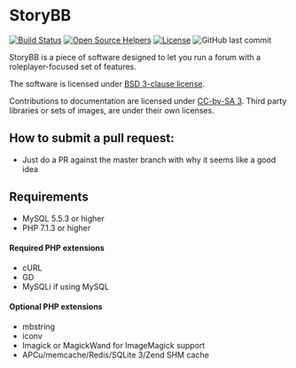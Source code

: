 # StoryBB

[![Build Status](https://img.shields.io/github/workflow/status/StoryBB/StoryBB/syntax.yml?branch=master)](https://github.com/StoryBB/StoryBB/actions/workflows/syntax.yml) [![Open Source Helpers](https://www.codetriage.com/storybb/storybb/badges/users.svg)](https://www.codetriage.com/storybb/storybb) [![License](https://img.shields.io/badge/License-BSD%203--Clause-blue.svg)](https://opensource.org/licenses/BSD-3-Clause) 
![GitHub last commit](https://img.shields.io/github/last-commit/storybb/storybb/master.svg)

StoryBB is a piece of software designed to let you run a forum with a roleplayer-focused set of features.

The software is licensed under [BSD 3-clause license](https://opensource.org/licenses/BSD-3-Clause).

Contributions to documentation are licensed under [CC-by-SA 3](https://creativecommons.org/licenses/by-sa/3.0). Third party libraries or sets of images, are under their own licenses.

## How to submit a pull request:
* Just do a PR against the master branch with why it seems like a good idea

## Requirements
* MySQL 5.5.3 or higher
* PHP 7.1.3 or higher

#### Required PHP extensions
* cURL
* GD
* MySQLi if using MySQL

#### Optional PHP extensions
* mbstring
* iconv
* Imagick or MagickWand for ImageMagick support
* APCu/memcache/Redis/SQLite 3/Zend SHM cache


